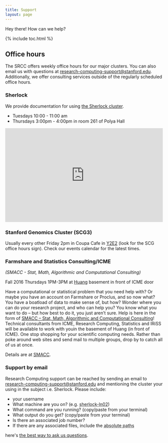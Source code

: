 ```yaml
---
title: Support
layout: page
---
```


<p class="message">
  Hey there! How can we help? 
</p>

{% include toc.html %}

## Office hours
The SRCC offers weekly office hours for our major clusters. You can also email us with questions at <a href="mailto:research-computing-support@stanford.edu">research-computing-support@stanford.edu</a>. Additionally, we offer consulting services outside of the regularly scheduled office hours.


### Sherlock
We provide documentation for using <a href="http://sherlock.stanford.edu/mediawiki/index.php/Main_Page" target="_blank">the Sherlock cluster</a>.
<ul class='message'>
    <li>Tuesdays 10:00 - 11:00 am</li>
    <li>Thursdays 3:00pm - 4:00pm in room 261 of Polya Hall</li>
</ul>

<iframe src="https://www.google.com/maps/embed?pb=!1m18!1m12!1m3!1d3168.3456898705863!2d-122.17742339999998!3d37.4289376!2m3!1f0!2f0!3f0!3m2!1i1024!2i768!4f13.1!3m3!1m2!1s0x808fa4d4600d1a1d%3A0x183cddbf00d0050f!2sPolya+Hall%2C+Stanford%2C+CA+94305!5e0!3m2!1sen!2sus!4v1476571431317" width="100%" height="300" frameborder="0" style="border:0" allowfullscreen></iframe>

### Stanford Genomics Cluster (SCG3)
Usually every other Friday 2pm in Coupa Cafe in <a href="https://campus-map.stanford.edu/?id=&lat=37.428572&lng=-122.1756678&zoom=15&srch=Huang%20Engineering%20Center" target="_blank">Y2E2</a> (look for the SCG office hours sign). Check our events calendar for the latest times.

### Farmshare and Statistics Consulting/ICME 
<em>(SMACC - Stat, Math, Algorithmic and Computational Consulting)</em>

<p class="message">
Fall 2016 Thursdays 1PM-3PM at <a href="http://campus-map.stanford.edu/?id=&lat=37.43476699967559&lng=-122.17429865&zoom=15&srch=Huang%20Engineering%20Center" target="_blank">Huang</a> basement in front of ICME door
</p>

Have a computational or statistical problem that you need help with? Or maybe you have an account on Farmshare or Proclus, and so now what? You have a boatload of data to make sense of, but how? Wonder where you can do your research project, and who can help you? You know what you want to do – but how best to do it, you just aren’t sure. Help is here in the form of <a target="_blank" href="https://web.stanford.edu/group/su-hpc/cgi-bin/mediawiki/index.php/SMACC">SMACC – Stat, Math, Algorithmic and Computational Consulting</a>! Technical consultants from ICME, Research Computing, Statistics and IRiSS will be available to work with youin the basement of Huang (in front of ICME). One stop shopping for your scientific computing needs. Rather than poke around web sites and send mail to multiple groups, drop by to catch all of us at once. 

Details are at <a target="_blank" href="https://web.stanford.edu/group/su-hpc/cgi-bin/mediawiki/index.php/SMACC">SMACC</a>.

### Support by email

Research Computing support can be reached by sending an email to <a href="mailto:research-computing-support@stanford.edu">research-computing-support@stanford.edu</a> and mentioning the cluster your using in the subject  i.e. <abbr>Sherlock</abbr>. Please include:

* your username
* What machine are you on? (e.g. <abbr title="this is usually the address line of your terminal">sherlock-ln02</abbr>)
* What command are you running? (copy/paste from your terminal)
* What output do you get? (copy/paste from your terminal)
* Is there an associated job number?
* If there are any associated files, include the <abbr title="eg: /scratch/users/vsochat/DATA/file.txt">absolute paths</abbr>

here's <a href="http://sherlock.stanford.edu/mediawiki/index.php/How_to_ask_questions" target="_blank">the best way to ask us questions</a>.
